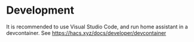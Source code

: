 # Development

It is recommended to use Visual Studio Code, and run home assistant in a devcontainer.
See https://hacs.xyz/docs/developer/devcontainer
